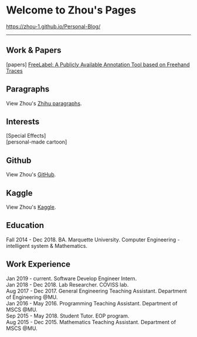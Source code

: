 # Welcome to Zhou's Pages   
https://zhou-1.github.io/Personal-Blog/
<hr>

## Work & Papers
[papers]
[FreeLabel: A Publicly Available Annotation Tool based on Freehand Traces](https://arxiv.org/abs/1902.06806#)


## Paragraphs
View Zhou's [Zhihu paragraphs](https://www.zhihu.com/people/zhou-65-48/posts).

## Interests 
[Special Effects]      
[personal-made cartoon]     

## Github
View Zhou's [GitHub](https://github.com/zhou-1).

## Kaggle
View Zhou's [Kaggle](https://www.kaggle.com/dragonpolice).

## Education
Fall 2014 - Dec 2018. BA. Marquette University. Computer Engineering - intelligent system & Mathematics.  

## Work Experience   
Jan 2019 - current. Software Develop Engineer Intern.   
Jan 2018 - Dec 2018. Lab Researcher. COVISS lab.    
Aug 2017 - Dec 2017. General Engineering Teaching Assistant. Department of Engineering @MU.   
Jan 2016 - May 2016. Programming Teaching Assistant. Department of MSCS @MU.    
Sep 2015 - May 2018. Student Tutor. EOP program.     
Aug 2015 - Dec 2015. Mathematics Teaching Assistant. Department of MSCS @MU.    


